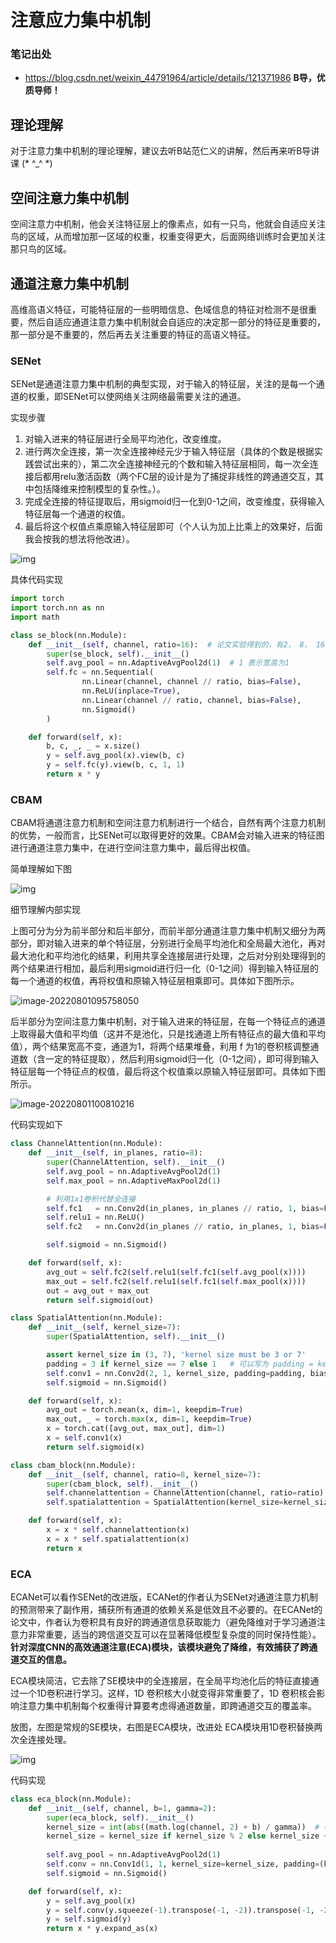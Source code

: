 # 注意应力集中机制



### 笔记出处   

-   https://blog.csdn.net/weixin_44791964/article/details/121371986       **B导，优质导师！**



## 理论理解

对于注意力集中机制的理论理解，建议去听B站范仁义的讲解，然后再来听B导讲课 (* ^_^ *)





## 空间注意力集中机制

空间注意力中机制，他会关注特征层上的像素点，如有一只鸟，他就会自适应关注鸟的区域，从而增加那一区域的权重，权重变得更大，后面网络训练时会更加关注那只鸟的区域。



## 通道注意力集中机制

高维高语义特征，可能特征层的一些明暗信息、色域信息的特征对检测不是很重要，然后自适应通道注意力集中机制就会自适应的决定那一部分的特征是重要的，那一部分是不重要的，然后再去关注重要的特征的高语义特征。



### SENet

SENet是通道注意力集中机制的典型实现，对于输入的特征层，关注的是每一个通道的权重，即SENet可以使网络关注网络最需要关注的通道。

实现步骤

1. 对输入进来的特征层进行全局平均池化，改变维度。
2. 进行两次全连接，第一次全连接神经元少于输入特征层（具体的个数是根据实践尝试出来的），第二次全连接神经元的个数和输入特征层相同，每一次全连接后都用relu激活函数（两个FC层的设计是为了捕捉非线性的跨通道交互，其中包括降维来控制模型的复杂性。）。
3. 完成全连接的特征提取后，用sigmoid归一化到0-1之间，改变维度，获得输入特征层每一个通道的权值。
4. 最后将这个权值点乘原输入特征层即可（个人认为加上比乘上的效果好，后面我会按我的想法将他改进）。

![img](https://img-blog.csdnimg.cn/20201124130209827.png?x-oss-process=image/watermark,type_ZmFuZ3poZW5naGVpdGk,shadow_10,text_aHR0cHM6Ly9ibG9nLmNzZG4ubmV0L3dlaXhpbl80NDc5MTk2NA==,size_16,color_FFFFFF,t_70#pic_center)

具体代码实现

```python
import torch
import torch.nn as nn
import math

class se_block(nn.Module):
    def __init__(self, channel, ratio=16):  # 论文实验得到的，有2， 8， 16， 32
        super(se_block, self).__init__()
        self.avg_pool = nn.AdaptiveAvgPool2d(1)  # 1 表示宽高为1
        self.fc = nn.Sequential(
                nn.Linear(channel, channel // ratio, bias=False),
                nn.ReLU(inplace=True),
                nn.Linear(channel // ratio, channel, bias=False),
                nn.Sigmoid()
        )

    def forward(self, x):
        b, c, _, _ = x.size()
        y = self.avg_pool(x).view(b, c)
        y = self.fc(y).view(b, c, 1, 1)
        return x * y

```





### CBAM

CBAM将通道注意力机制和空间注意力机制进行一个结合，自然有两个注意力机制的优势，一般而言，比SENet可以取得更好的效果。CBAM会对输入进来的特征图进行通道注意力集中，在进行空间注意力集中，最后得出权值。

简单理解如下图

![img](https://img-blog.csdnimg.cn/20201124133821606.png?x-oss-process=image/watermark,type_ZmFuZ3poZW5naGVpdGk,shadow_10,text_aHR0cHM6Ly9ibG9nLmNzZG4ubmV0L3dlaXhpbl80NDc5MTk2NA==,size_16,color_FFFFFF,t_70#pic_center)



细节理解内部实现

上图可分为分为前半部分和后半部分，而前半部分通道注意力集中机制又细分为两部分，即对输入进来的单个特征层，分别进行全局平均池化和全局最大池化，再对最大池化和平均池化的结果，利用共享全连接层进行处理，之后对分别处理得到的两个结果进行相加，最后利用sigmoid进行归一化（0-1之间）得到输入特征层的每一个通道的权值，再将权值和原输入特征层相乘即可。具体如下图所示。

![image-20220801095758050](C:\Users\Happy\AppData\Roaming\Typora\typora-user-images\image-20220801095758050.png)



后半部分为空间注意力集中机制，对于输入进来的特征层，在每一个特征点的通道上取得最大值和平均值（这并不是池化，只是找通道上所有特征点的最大值和平均值），两个结果宽高不变，通道为1，将两个结果堆叠，利用 f 为1的卷积核调整通道数（含一定的特征提取），然后利用sigmoid归一化（0-1之间），即可得到输入特征层每一个特征点的权值，最后将这个权值乘以原输入特征层即可。具体如下图所示。

![image-20220801100810216](C:\Users\Happy\AppData\Roaming\Typora\typora-user-images\image-20220801100810216.png)



代码实现如下

```python
class ChannelAttention(nn.Module):
    def __init__(self, in_planes, ratio=8):
        super(ChannelAttention, self).__init__()
        self.avg_pool = nn.AdaptiveAvgPool2d(1)
        self.max_pool = nn.AdaptiveMaxPool2d(1)

        # 利用1x1卷积代替全连接
        self.fc1   = nn.Conv2d(in_planes, in_planes // ratio, 1, bias=False)
        self.relu1 = nn.ReLU()
        self.fc2   = nn.Conv2d(in_planes // ratio, in_planes, 1, bias=False)

        self.sigmoid = nn.Sigmoid()

    def forward(self, x):
        avg_out = self.fc2(self.relu1(self.fc1(self.avg_pool(x))))
        max_out = self.fc2(self.relu1(self.fc1(self.max_pool(x))))
        out = avg_out + max_out
        return self.sigmoid(out)

class SpatialAttention(nn.Module):
    def __init__(self, kernel_size=7):
        super(SpatialAttention, self).__init__()

        assert kernel_size in (3, 7), 'kernel size must be 3 or 7'
        padding = 3 if kernel_size == 7 else 1   # 可以写为 padding = kernel_size // 2
        self.conv1 = nn.Conv2d(2, 1, kernel_size, padding=padding, bias=False)
        self.sigmoid = nn.Sigmoid()

    def forward(self, x):
        avg_out = torch.mean(x, dim=1, keepdim=True)
        max_out, _ = torch.max(x, dim=1, keepdim=True)
        x = torch.cat([avg_out, max_out], dim=1)
        x = self.conv1(x)
        return self.sigmoid(x)

class cbam_block(nn.Module):
    def __init__(self, channel, ratio=8, kernel_size=7):
        super(cbam_block, self).__init__()
        self.channelattention = ChannelAttention(channel, ratio=ratio)
        self.spatialattention = SpatialAttention(kernel_size=kernel_size)

    def forward(self, x):
        x = x * self.channelattention(x)
        x = x * self.spatialattention(x)
        return x

```



### ECA

ECANet可以看作SENet的改进版，ECANet的作者认为SENet对通道注意力机制的预测带来了副作用，捕获所有通道的依赖关系是低效且不必要的。在ECANet的论文中，作者认为卷积具有良好的跨通道信息获取能力（避免降维对于学习通道注意力非常重要，适当的跨信道交互可以在显著降低模型复杂度的同时保持性能）。**针对深度CNN的高效通道注意(ECA)模块，该模块避免了降维，有效捕获了跨通道交互的信息。**

ECA模块简洁，它去除了SE模块中的全连接层，在全局平均池化后的特征直接通过一个1D卷积进行学习。这样，1D 卷积核大小就变得非常重要了，1D 卷积核会影响注意力集中机制每个权重得计算要考虑得通道数量，即跨通道交互的覆盖率。

放图，左图是常规的SE模块，右图是ECA模块，改进处 ECA模块用1D卷积替换两次全连接处理。

![img](https://img-blog.csdnimg.cn/20201126210628785.png?x-oss-process=image/watermark,type_ZmFuZ3poZW5naGVpdGk,shadow_10,text_aHR0cHM6Ly9ibG9nLmNzZG4ubmV0L3dlaXhpbl80NDc5MTk2NA==,size_16,color_FFFFFF,t_70#pic_center)



代码实现

```python
class eca_block(nn.Module):
    def __init__(self, channel, b=1, gamma=2):
        super(eca_block, self).__init__()
        kernel_size = int(abs((math.log(channel, 2) + b) / gamma))  # 卷积核得计算公式  自适应通道数
        kernel_size = kernel_size if kernel_size % 2 else kernel_size + 1
        
        self.avg_pool = nn.AdaptiveAvgPool2d(1)
        self.conv = nn.Conv1d(1, 1, kernel_size=kernel_size, padding=(kernel_size - 1) // 2, bias=False) 
        self.sigmoid = nn.Sigmoid()

    def forward(self, x):
        y = self.avg_pool(x)
        y = self.conv(y.squeeze(-1).transpose(-1, -2)).transpose(-1, -2).unsqueeze(-1)
        y = self.sigmoid(y)
        return x * y.expand_as(x)

```





